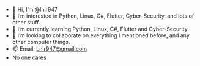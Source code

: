 - 👋 Hi, I’m @lnir947
- 👀 I’m interested in Python, Linux, C#, Flutter, Cyber-Security, and lots of other stuff.
- 🌱 I’m currently learning Python, Linux, C#, Flutter and Cyber-Security.
- 💞️ I’m looking to collaborate on everything I mentioned before, and any other computer things.
- 📫 Email: Lnir947@gmail.com
- No one cares

<!---
lnir947/lnir947 is a ✨ special ✨ repository because its `README.md` (this file) appears on your GitHub profile.
You can click the Preview link to take a look at your changes.
--->
